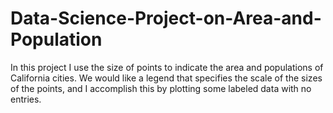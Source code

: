 # Data-Science-Project-on-Area-and-Population

In this project I use the size of points to indicate the area and populations of California cities. 
We would like a legend that specifies the scale of the sizes of the points, and I accomplish this by plotting some labeled data with no entries.
